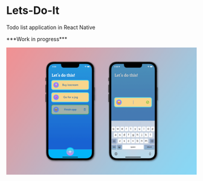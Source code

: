 # Lets-Do-It
Todo list application in React Native

\*\*\*Work in progress\*\*\*

![Screenshots](https://github.com/Amund-Ring/Lets-Do-It/blob/master/screenshot.png?raw=true)
